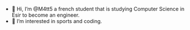 - 👋 Hi, I’m @M4tt5 a french student that is studying Computer Science in Esir to become an engineer.
- 👀 I’m interested in sports and coding.

<!---
M4tt5/M4tt5 is a ✨ special ✨ repository because its `README.md` (this file) appears on your GitHub profile.
You can click the Preview link to take a look at your changes.
--->
